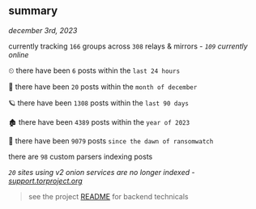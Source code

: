 
## summary
_december 3rd, 2023_

currently tracking `166` groups across `308` relays & mirrors - _`109` currently online_

⏲ there have been `6` posts within the `last 24 hours`

🦈 there have been `20` posts within the `month of december`

🪐 there have been `1308` posts within the `last 90 days`

🏚 there have been `4389` posts within the `year of 2023`

🦕 there have been `9079` posts `since the dawn of ransomwatch`

there are `98` custom parsers indexing posts

_`20` sites using v2 onion services are no longer indexed - [support.torproject.org](https://support.torproject.org/onionservices/v2-deprecation/)_

> see the project [README](https://github.com/joshhighet/ransomwatch#ransomwatch--) for backend technicals
